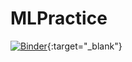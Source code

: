 # MLPractice

[![Binder](https://mybinder.org/badge_logo.svg)](https://mybinder.org/v2/gh/parth-trivedi-pgsl/MLBinderNotebooks/main){:target="_blank"}

